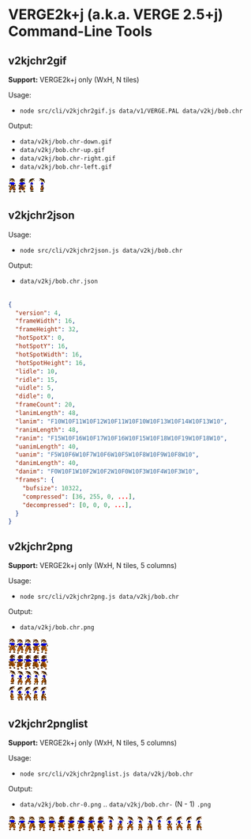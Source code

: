 # VERGE2k+j (a.k.a. VERGE 2.5+j) Command-Line Tools

## v2kjchr2gif

**Support:** VERGE2k+j only (WxH, N tiles)

Usage:

- `node src/cli/v2kjchr2gif.js data/v1/VERGE.PAL data/v2kj/bob.chr`

Output:

- `data/v2kj/bob.chr-down.gif`
- `data/v2kj/bob.chr-up.gif`
- `data/v2kj/bob.chr-right.gif`
- `data/v2kj/bob.chr-left.gif`

![alt text](/img/v2kj/bob.chr-down.gif?raw=true "a sample of v2kjchr2gif cli output")
![alt text](/img/v2kj/bob.chr-up.gif?raw=true "a sample of v2kjchr2gif cli output")
![alt text](/img/v2kj/bob.chr-right.gif?raw=true "a sample of v2kjchr2gif cli output")
![alt text](/img/v2kj/bob.chr-left.gif?raw=true "a sample of v2kjchr2gif cli output")

## v2kjchr2json

Usage:

- `node src/cli/v2kjchr2json.js data/v2kj/bob.chr`

Output:

- `data/v2kj/bob.chr.json`

```json

{
  "version": 4,
  "frameWidth": 16,
  "frameHeight": 32,
  "hotSpotX": 0,
  "hotSpotY": 16,
  "hotSpotWidth": 16,
  "hotSpotHeight": 16,
  "lidle": 10,
  "ridle": 15,
  "uidle": 5,
  "didle": 0,
  "frameCount": 20,
  "lanimLength": 48,
  "lanim": "F10W10F11W10F12W10F11W10F10W10F13W10F14W10F13W10",
  "ranimLength": 48,
  "ranim": "F15W10F16W10F17W10F16W10F15W10F18W10F19W10F18W10",
  "uanimLength": 40,
  "uanim": "F5W10F6W10F7W10F6W10F5W10F8W10F9W10F8W10",
  "danimLength": 40,
  "danim": "F0W10F1W10F2W10F2W10F0W10F3W10F4W10F3W10",
  "frames": {
    "bufsize": 10322,
    "compressed": [36, 255, 0, ...],
    "decompressed": [0, 0, 0, ...],
  }
}
```
## v2kjchr2png

**Support:** VERGE2k+j only (WxH, N tiles, 5 columns)

Usage:

- `node src/cli/v2kjchr2png.js data/v2kj/bob.chr`

Output:

- `data/v2kj/bob.chr.png`

![alt text](/img/v2kj/bob.chr.png?raw=true "a sample of v2kjchr2png cli output")

## v2kjchr2pnglist

**Support:** VERGE2k+j only (WxH, N tiles, 5 columns)

Usage:

- `node src/cli/v2kjchr2pnglist.js data/v2kj/bob.chr`

Output:

- `data/v2kj/bob.chr-0.png` .. `data/v2kj/bob.chr-` (N - 1) `.png`

![alt text](/img/v2kj/bob.chr-0.png?raw=true "a sample of v2kjchr2pnglist cli output")
![alt text](/img/v2kj/bob.chr-1.png?raw=true "a sample of v2kjchr2pnglist cli output")
![alt text](/img/v2kj/bob.chr-2.png?raw=true "a sample of v2kjchr2pnglist cli output")
![alt text](/img/v2kj/bob.chr-3.png?raw=true "a sample of v2kjchr2pnglist cli output")
![alt text](/img/v2kj/bob.chr-4.png?raw=true "a sample of v2kjchr2pnglist cli output")
![alt text](/img/v2kj/bob.chr-5.png?raw=true "a sample of v2kjchr2pnglist cli output")
![alt text](/img/v2kj/bob.chr-6.png?raw=true "a sample of v2kjchr2pnglist cli output")
![alt text](/img/v2kj/bob.chr-7.png?raw=true "a sample of v2kjchr2pnglist cli output")
![alt text](/img/v2kj/bob.chr-8.png?raw=true "a sample of v2kjchr2pnglist cli output")
![alt text](/img/v2kj/bob.chr-9.png?raw=true "a sample of v2kjchr2pnglist cli output")
![alt text](/img/v2kj/bob.chr-10.png?raw=true "a sample of v2kjchr2pnglist cli output")
![alt text](/img/v2kj/bob.chr-11.png?raw=true "a sample of v2kjchr2pnglist cli output")
![alt text](/img/v2kj/bob.chr-12.png?raw=true "a sample of v2kjchr2pnglist cli output")
![alt text](/img/v2kj/bob.chr-13.png?raw=true "a sample of v2kjchr2pnglist cli output")
![alt text](/img/v2kj/bob.chr-14.png?raw=true "a sample of v2kjchr2pnglist cli output")
![alt text](/img/v2kj/bob.chr-15.png?raw=true "a sample of v2kjchr2pnglist cli output")
![alt text](/img/v2kj/bob.chr-16.png?raw=true "a sample of v2kjchr2pnglist cli output")
![alt text](/img/v2kj/bob.chr-17.png?raw=true "a sample of v2kjchr2pnglist cli output")
![alt text](/img/v2kj/bob.chr-18.png?raw=true "a sample of v2kjchr2pnglist cli output")
![alt text](/img/v2kj/bob.chr-19.png?raw=true "a sample of v2kjchr2pnglist cli output")
